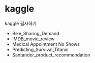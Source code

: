 # kaggle
kaggle 필사하기

- Bike_Sharing_Demand
- IMDB_movie_review
- Medical Appointment No Shows
- Predicting_Survival_Titanic
- Santander_product_recommendation

